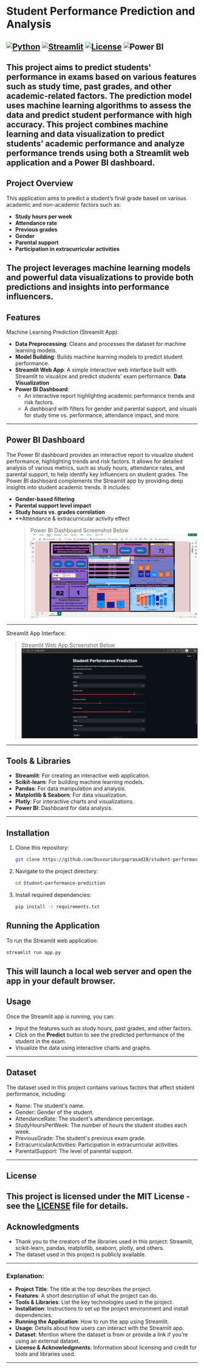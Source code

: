 # Student Performance Prediction and Analysis

[![Python](https://img.shields.io/badge/python-3.8%2B-blue)](https://www.python.org/)
[![Streamlit](https://img.shields.io/badge/Streamlit-Enabled-red)](https://streamlit.io/)
[![License](https://img.shields.io/badge/license-MIT-green)](LICENSE)
![Power BI](https://img.shields.io/badge/Power--BI-Integrated-yellow)
---
This project aims to predict students' performance in exams based on various features such as study time, past grades, and other academic-related factors. The prediction model uses machine learning algorithms to assess the data and predict student performance with high accuracy. This project combines machine learning and data visualization to predict students' academic performance and analyze performance trends using both a Streamlit web application and a Power BI dashboard.
---
## Project Overview
This application aims to predict a student’s final grade based on various academic and non-academic factors such as:
- **Study hours per week**
- **Attendance rate**
- **Previous grades**
- **Gender**
- **Parental support**
- **Participation in extracurricular activities**

The project leverages machine learning models and powerful data visualizations to provide both predictions and insights into performance influencers.
---
## Features
Machine Learning Prediction (Streamlit App):
   - **Data Preprocessing**: Cleans and processes the dataset for machine learning models.
   - **Model Building**: Builds machine learning models to predict student performance.
   - **Streamlit Web App**: A simple interactive web interface built with Streamlit to visualize and predict students' exam performance.
**Data Visualization**
   - **Power BI Dashboard**:
     - An interactive report highlighting academic performance trends and risk factors.
     - A dashboard with filters for gender and parental support, and visuals for study time vs. performance, attendance impact, and more.
---
## Power BI Dashboard
The Power BI dashboard provides an interactive report to visualize student performance, highlighting trends and risk factors. It allows for detailed analysis of various metrics, such as study hours, attendance rates, and parental support, to help identify key influencers on student grades.
The Power BI dashboard complements the Streamlit app by providing deep insights into student academic trends. It includes:
- **Gender-based filtering**
- **Parental support level impact**
- **Study hours vs. grades correlation**
- **Attendance & extracurricular activity effect
  > Power BI Dashboard Screenshot Below
  ![PowerBI](assets\powerbi.png)
--- 
Streamlit App Interface:

   > Streamlit Web App Screenshot Below
   ![streamlit](assets\streamlit.png)
---
## Tools & Libraries
- **Streamlit**: For creating an interactive web application.
- **Scikit-learn**: For building machine learning models.
- **Pandas**: For data manipulation and analysis.
- **Matplotlib & Seaborn**: For data visualization.
- **Plotly**: For interactive charts and visualizations.
- **Power BI**: Dashboard for data analysis.
---
## Installation

1. Clone this repository:
   ```bash
   git clone https://github.com/Duvvuridurgaprasad28/student-performance-prediction.git


2. Navigate to the project directory:

   ```bash
   cd Student-performance-prediction
   ```

3. Install required dependencies:

   ```bash
   pip install -r requirements.txt
   ```

## Running the Application

To run the Streamlit web application:

```bash
streamlit run app.py
```

This will launch a local web server and open the app in your default browser.
---
## Usage

Once the Streamlit app is running, you can:
- Input the features such as study hours, past grades, and other factors.
- Click on the **Predict** button to see the predicted performance of the student in the exam.
- Visualize the data using interactive charts and graphs.
---
## Dataset

The dataset used in this project contains various factors that affect student performance, including:

- Name: The student's name.
- Gender: Gender of the student.
- AttendanceRate: The student's attendance percentage.
- StudyHoursPerWeek: The number of hours the student studies each week.
- PreviousGrade: The student's previous exam grade.
- ExtracurricularActivities: Participation in extracurricular activities.
- ParentalSupport: The level of parental support.
---
## License

This project is licensed under the MIT License - see the [LICENSE](LICENSE) file for details.
---
## Acknowledgments

- Thank you to the creators of the libraries used in this project: Streamlit, scikit-learn, pandas, matplotlib, seaborn, plotly, and others.
- The dataset used in this project is publicly available.
---

### Explanation:
- **Project Title**: The title at the top describes the project.
- **Features**: A short description of what the project can do.
- **Tools & Libraries**: List the key technologies used in the project.
- **Installation**: Instructions to set up the project environment and install dependencies.
- **Running the Application**: How to run the app using Streamlit.
- **Usage**: Details about how users can interact with the Streamlit app.
- **Dataset**: Mention where the dataset is from or provide a link if you’re using an external dataset.
- **License & Acknowledgments**: Information about licensing and credit for tools and libraries used.
---
